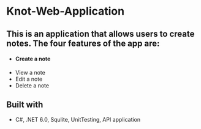 # Knot-Web-Application

## This is an application that allows users to create notes. The four features of the app are:
- #### Create a note
- View a note
- Edit a note
- Delete a note

## Built with
- C#, .NET 6.0, Squlite, UnitTesting, API application
